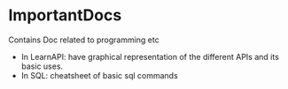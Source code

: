 # ImportantDocs
Contains Doc related to programming etc
  - In LearnAPI: have graphical representation of the different APIs  and its basic uses.
  - In SQL: cheatsheet of basic sql commands
